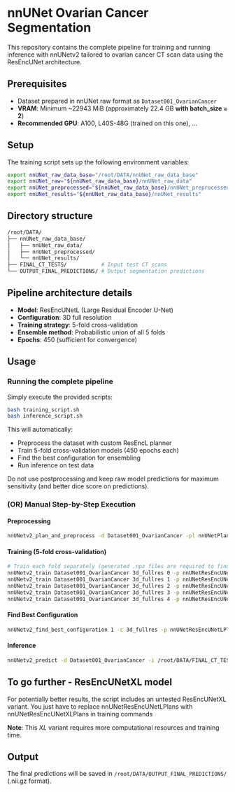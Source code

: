 # nnUNet Ovarian Cancer Segmentation

This repository contains the complete pipeline for training and running inference with nnUNetv2 tailored to ovarian cancer CT scan data using the ResEncUNet architecture.

## Prerequisites

- Dataset prepared in nnUNet raw format as `Dataset001_OvarianCancer`
- **VRAM**: Minimum ~22943 MiB (approximately 22.4 GB **with batch_size = 2**)
- **Recommended GPU**: A100, L40S-48G (trained on this one), ...

## Setup

The training script sets up the following environment variables:

```sh
export nnUNet_raw_data_base="/root/DATA/nnUNet_raw_data_base"
export nnUNet_raw="${nnUNet_raw_data_base}/nnUNet_raw_data"
export nnUNet_preprocessed="${nnUNet_raw_data_base}/nnUNet_preprocessed"
export nnUNet_results="${nnUNet_raw_data_base}/nnUNet_results"
```

## Directory structure

```sh
/root/DATA/
├── nnUNet_raw_data_base/
│   ├── nnUNet_raw_data/
│   ├── nnUNet_preprocessed/
│   └── nnUNet_results/
├── FINAL_CT_TESTS/           # Input test CT scans
└── OUTPUT_FINAL_PREDICTIONS/ # Output segmentation predictions
```

## Pipeline architecture details

- **Model**: ResEncUNetL (Large Residual Encoder U-Net)
- **Configuration**: 3D full resolution
- **Training strategy**: 5-fold cross-validation
- **Ensemble method**: Probabilistic union of all 5 folds
- **Epochs**: 450 (sufficient for convergence)

## Usage

### Running the complete pipeline

Simply execute the provided scripts:

```sh
bash training_script.sh
bash inference_script.sh
```

This will automatically:
- Preprocess the dataset with custom ResEncL planner
- Train 5-fold cross-validation models (450 epochs each)
- Find the best configuration for ensembling
- Run inference on test data

Do not use postprocessing and keep raw model predictions for maximum sensitivity (and better dice score on predictions).

### (OR) Manual Step-by-Step Execution

#### Preprocessing
```sh
nnUNetv2_plan_and_preprocess -d Dataset001_OvarianCancer -pl nnUNetPlannerResEncL --verify_dataset_integrity
```

#### Training (5-fold cross-validation)
```sh
# Train each fold separately (generated .npz files are required to find best configuration)
nnUNetv2_train Dataset001_OvarianCancer 3d_fullres 0 -p nnUNetResEncUNetLPlans --npz
nnUNetv2_train Dataset001_OvarianCancer 3d_fullres 1 -p nnUNetResEncUNetLPlans --npz
nnUNetv2_train Dataset001_OvarianCancer 3d_fullres 2 -p nnUNetResEncUNetLPlans --npz
nnUNetv2_train Dataset001_OvarianCancer 3d_fullres 3 -p nnUNetResEncUNetLPlans --npz
nnUNetv2_train Dataset001_OvarianCancer 3d_fullres 4 -p nnUNetResEncUNetLPlans --npz
```

#### Find Best Configuration
```sh
nnUNetv2_find_best_configuration 1 -c 3d_fullres -p nnUNetResEncUNetLPlans
```

#### Inference
```sh
nnUNetv2_predict -d Dataset001_OvarianCancer -i /root/DATA/FINAL_CT_TESTS -o /root/DATA/OUTPUT_FINAL_PREDICTIONS -f 0 1 2 3 4 -tr nnUNetTrainer -c 3d_fullres -p nnUNetResEncUNetLPlan --save_probabilities
```


## To go further - ResEncUNetXL model

For potentially better results, the script includes an untested ResEncUNetXL variant. You just have to replace nnUNetResEncUNetLPlans with nnUNetResEncUNetXLPlans in training commands

**Note**: This *XL* variant requires more computational resources and training time.

## Output

The final predictions will be saved in `/root/DATA/OUTPUT_FINAL_PREDICTIONS/` (.nii.gz format).